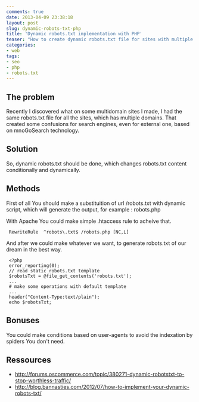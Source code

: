 ```yaml
---
comments: true
date: 2013-04-09 23:38:18
layout: post
slug: dynamic-robots-txt-php
title: 'Dynamic robots.txt implementation with PHP'
teaser: "How to create dynamic robots.txt file for sites with multiple domains, with the aim to declare custom sitemaps, indexation rules etc."
categories:
- web
tags:
- seo
- php
- robots.txt
---
```


## The problem

Recently I discovered what on some multidomain sites I made, I had the same robots.txt file for all the sites, which has multiple domains. That created some confusions for search engines, even for external one, based on mnoGoSearch technology.

## Solution

So, dynamic robots.txt should be done, which changes robots.txt content conditionally and dynamically.

## Methods

First of all You should make a substituition of url /robots.txt with dynamic script, which will generate the output, for example : robots.php

With Apache You could make simple .htaccess rule to acheive that.

     RewriteRule  ^robots\.txt$ /robots.php [NC,L]

And after we could make whatever we want, to generate robots.txt of our dream in the best way.

     <?php
     error_reporting(0);
     // read static robots.txt template
     $robotsTxt = @file_get_contents('robots.txt');
     ...
     # make some operations with default template
     ...
     header("Content-Type:text/plain");
     echo $robotsTxt;

## Bonuses

You could make conditions based on user-agents to avoid the indexation by spiders You don't need.

## Ressources

* http://forums.oscommerce.com/topic/380271-dynamic-robotstxt-to-stop-worthless-traffic/
* http://blog.bannasties.com/2012/07/how-to-implement-your-dynamic-robots-txt/
